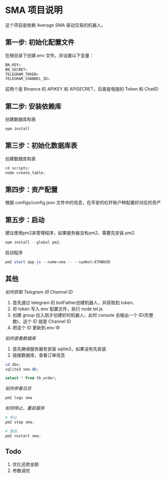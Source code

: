# SMA 项目说明
这个项目是依赖 Average SMA 驱动交易的机器人。


## 第一步: 初始化配置文件
在根目录下创建.env 文件，并设置以下变量：
```powershell
BN_KEY=
BN_SECRET=
TELEGRAM_TOKEN=
TELEGRAM_CHANNEL_ID=
```
前两个是 Binance 的 APIKEY 和 APISECRET，后面是电报的 Token 和 ChatID

## 第二步: 安装依赖库
创建数据库和表
```powershell
npm install
```

## 第三步：初始化数据库表
创建数据库和表
```powershell
cd scripts;
node create_table;
```

## 第四步：资产配置
根据 configs/config.json 文件中的信息，在币安的杠杆账户种配置好对应的资产

## 第五步：启动
建议使用pm2来管理程序，如果服务器没有pm2，需要先安装 pm2.
```powershell
npm install --global pm2;
```
启动程序
```powershell
pm2 start app.js --name=sma -- --symbol=ETHBUSD
```

## 其他
*如何获取 Telegram 的 Channel ID*
1. 首先通过 telegram 的 botFather创建机器人，并获取到 token、
2.  将 token 写入.env 配置文件，执行 node tel.js
3.  创建 group 拉入刚才创建好的机器人，此时 console 会输出一个 ID(负整数)，这个 ID 就是 Channel ID
4.  把这个 ID 更新到.env 中

*如何查看数据库*
1. 首先确保服务器有安装 sqlite3，如果没有先安装
2. 链接数据库，查看订单信息
```powershell
cd dbs;
sqlite3 sma.db;
```
```sql
select * from tb_order;
```

*如何参看日志*
```powershell
pm2 logs sma
```

*如何停止、重启服务*
```powershell
# 停止
pm2 stop sma;

# 重启
pm2 restart sma;
```

## Todo
1. 优化还款金额
2. 参数调优
